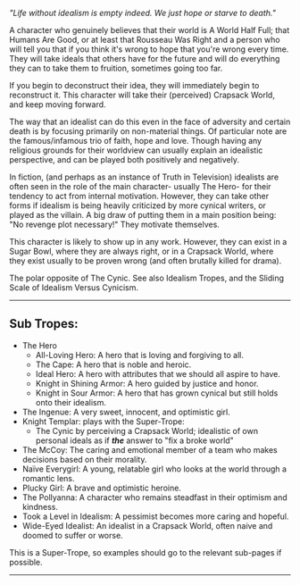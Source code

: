 _"Life without idealism is empty indeed. We just hope or starve to death."_

A character who genuinely believes that their world is A World Half Full; that Humans Are Good, or at least that Rousseau Was Right and a person who will tell you that if you think it's wrong to hope that you're wrong every time. They will take ideals that others have for the future and will do everything they can to take them to fruition, sometimes going too far.

If you begin to deconstruct their idea, they will immediately begin to reconstruct it. This character will take their (perceived) Crapsack World, and keep moving forward.

The way that an idealist can do this even in the face of adversity and certain death is by focusing primarily on non-material things. Of particular note are the famous/infamous trio of faith, hope and love. Though having any religious grounds for their worldview can usually explain an idealistic perspective, and can be played both positively and negatively.

In fiction, (and perhaps as an instance of Truth in Television) idealists are often seen in the role of the main character- usually The Hero\- for their tendency to act from internal motivation. However, they can take other forms if idealism is being heavily criticized by more cynical writers, or played as the villain. A big draw of putting them in a main position being: "No revenge plot necessary!" They motivate themselves.

This character is likely to show up in any work. However, they can exist in a Sugar Bowl, where they are always right, or in a Crapsack World, where they exist usually to be proven wrong (and often brutally killed for drama).

The polar opposite of The Cynic. See also Idealism Tropes, and the Sliding Scale of Idealism Versus Cynicism.

___

## Sub Tropes:

-   The Hero
    -   All-Loving Hero: A hero that is loving and forgiving to all.
    -   The Cape: A hero that is noble and heroic.
    -   Ideal Hero: A hero with attributes that we should all aspire to have.
    -   Knight in Shining Armor: A hero guided by justice and honor.
    -   Knight in Sour Armor: A hero that has grown cynical but still holds onto their idealism.
-   The Ingenue: A very sweet, innocent, and optimistic girl.
-   Knight Templar: plays with the Super-Trope:
    -   The Cynic by perceiving a Crapsack World; idealistic of own personal ideals as if _**the**_ answer to "fix a broke world"
-   The McCoy: The caring and emotional member of a team who makes decisions based on their morality.
-   Naïve Everygirl: A young, relatable girl who looks at the world through a romantic lens.
-   Plucky Girl: A brave and optimistic heroine.
-   The Pollyanna: A character who remains steadfast in their optimism and kindness.
-   Took a Level in Idealism: A pessimist becomes more caring and hopeful.
-   Wide-Eyed Idealist: An idealist in a Crapsack World, often naive and doomed to suffer or worse.

This is a Super-Trope, so examples should go to the relevant sub-pages if possible.

___